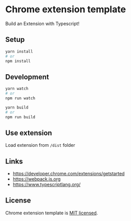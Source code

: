 # Chrome extension template
Build an Extension with Typescript!

## Setup

```sh
yarn install
# or
npm install
```

## Development

```sh
yarn watch
# or
npm run watch
```

```sh
yarn build
# or
npm run build
```

## Use extension
Load extension from `/dist` folder

## Links
 - https://developer.chrome.com/extensions/getstarted
 - https://webpack.js.org
 - https://www.typescriptlang.org/

## License

Chrome extension template is [MIT licensed](LICENSE).